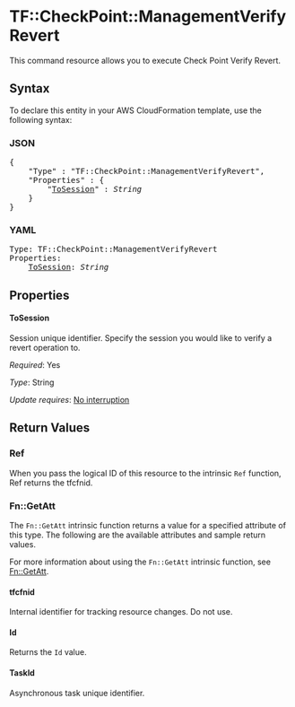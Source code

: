 # TF::CheckPoint::ManagementVerifyRevert

This command resource allows you to execute Check Point Verify Revert.

## Syntax

To declare this entity in your AWS CloudFormation template, use the following syntax:

### JSON

<pre>
{
    "Type" : "TF::CheckPoint::ManagementVerifyRevert",
    "Properties" : {
        "<a href="#tosession" title="ToSession">ToSession</a>" : <i>String</i>
    }
}
</pre>

### YAML

<pre>
Type: TF::CheckPoint::ManagementVerifyRevert
Properties:
    <a href="#tosession" title="ToSession">ToSession</a>: <i>String</i>
</pre>

## Properties

#### ToSession

Session unique identifier. Specify the session you would like to verify a revert operation to.

_Required_: Yes

_Type_: String

_Update requires_: [No interruption](https://docs.aws.amazon.com/AWSCloudFormation/latest/UserGuide/using-cfn-updating-stacks-update-behaviors.html#update-no-interrupt)

## Return Values

### Ref

When you pass the logical ID of this resource to the intrinsic `Ref` function, Ref returns the tfcfnid.

### Fn::GetAtt

The `Fn::GetAtt` intrinsic function returns a value for a specified attribute of this type. The following are the available attributes and sample return values.

For more information about using the `Fn::GetAtt` intrinsic function, see [Fn::GetAtt](https://docs.aws.amazon.com/AWSCloudFormation/latest/UserGuide/intrinsic-function-reference-getatt.html).

#### tfcfnid

Internal identifier for tracking resource changes. Do not use.

#### Id

Returns the <code>Id</code> value.

#### TaskId

Asynchronous task unique identifier.

